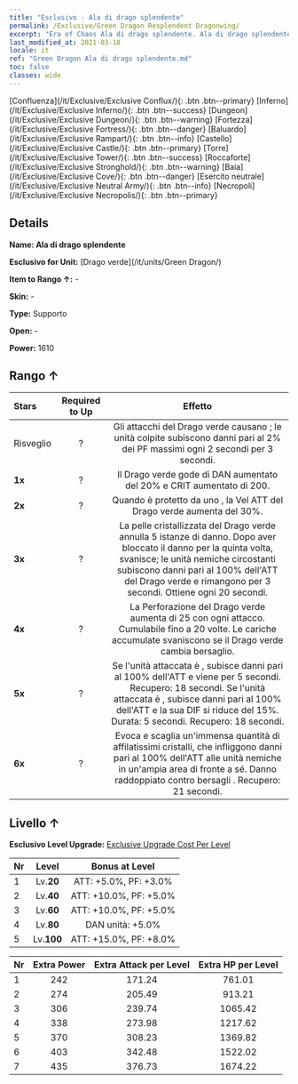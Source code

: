 ```yaml
---
title: "Esclusivo - Ala di drago splendente"
permalink: /Exclusive/Green Dragon Resplendent Dragonwing/
excerpt: "Era of Chaos Ala di drago splendente. Ala di drago splendente. Era of Chaos Esclusivo Ala di drago splendente. Drago verde Esclusivo."
last_modified_at: 2021-03-18
locale: it
ref: "Green Dragon Ala di drago splendente.md"
toc: false
classes: wide
---
```

 [Confluenza](/it/Exclusive/Exclusive Conflux/){: .btn .btn--primary} [Inferno](/it/Exclusive/Exclusive Inferno/){: .btn .btn--success} [Dungeon](/it/Exclusive/Exclusive Dungeon/){: .btn .btn--warning} [Fortezza](/it/Exclusive/Exclusive Fortress/){: .btn .btn--danger} [Baluardo](/it/Exclusive/Exclusive Rampart/){: .btn .btn--info} [Castello](/it/Exclusive/Exclusive Castle/){: .btn .btn--primary} [Torre](/it/Exclusive/Exclusive Tower/){: .btn .btn--success} [Roccaforte](/it/Exclusive/Exclusive Stronghold/){: .btn .btn--warning} [Baia](/it/Exclusive/Exclusive Cove/){: .btn .btn--danger} [Esercito neutrale](/it/Exclusive/Exclusive Neutral Army/){: .btn .btn--info} [Necropoli](/it/Exclusive/Exclusive Necropolis/){: .btn .btn--primary} 

## Details
 **Name: Ala di drago splendente** 

 **Esclusivo for Unit:** [Drago verde](/it/units/Green Dragon/) 

 **Item to Rango ↑:** -

 **Skin:** -

 **Type:** Supporto

 **Open:** -

 **Power:** 1610

## Rango ↑

  |     Stars    |  Required to Up | Effetto |
  |:-------------|:---------------:|:---------------:|
  |  Risveglio  | ? | Gli attacchi del Drago verde causano <Sanguinamento>; le unità colpite subiscono danni pari al 2% dei PF massimi ogni 2 secondi per 3 secondi. |
  | **1x** <i class="fas fa-star"/> | ? | Il Drago verde gode di DAN aumentato del 20% e CRIT aumentato di 200. |
  | **2x** <i class="fas fa-star"/> | ? | Quando è protetto da uno <scudo>, la Vel ATT del Drago verde aumenta del 30%. |
  | **3x** <i class="fas fa-star"/> | ? | <Protezione cristallina> La pelle cristallizzata del Drago verde annulla 5 istanze di danno. Dopo aver bloccato il danno per la quinta volta, <Protezione cristallina> svanisce; le unità nemiche circostanti subiscono danni pari al 100% dell'ATT del Drago verde e rimangono <cristallizzate> per 3 secondi. Ottiene <Protezione cristallina> ogni 20 secondi. |
  | **4x** <i class="fas fa-star"/> | ? | La Perforazione del Drago verde aumenta di 25 con ogni attacco. Cumulabile fino a 20 volte. Le cariche accumulate svaniscono se il Drago verde cambia bersaglio. |
  | **5x** <i class="fas fa-star"/> | ? | <Inarrestabile> Se l'unità attaccata è <rallentata>, subisce danni pari al 100% dell'ATT e viene <accecata> per 5 secondi. Recupero: 18 secondi. Se l'unità attaccata è <ostacolata>, subisce danni pari al 100% dell'ATT e la sua DIF si riduce del 15%. Durata: 5 secondi. Recupero: 18 secondi. |
  | **6x** <i class="fas fa-star"/> | ? | <Spine di diamante> Evoca e scaglia un'immensa quantità di affilatissimi cristalli, che infliggono danni pari al 100% dell'ATT alle unità nemiche in un'ampia area di fronte a sé. Danno raddoppiato contro bersagli <accecati>. Recupero: 21 secondi. |


## Livello ↑
 **Esclusivo Level Upgrade:** [Exclusive Upgrade Cost Per Level](/Exclusive/ExclusiveUpgradeCostPerLevel/)

  |  Nr  |   Level  | Bonus at Level |
  |:-----|:--------:|:--------------:|
  | 1 | Lv.**20** | ATT: +5.0%, PF: +3.0% |
  | 2 | Lv.**40** | ATT: +10.0%, PF: +5.0% |
  | 3 | Lv.**60** | ATT: +10.0%, PF: +5.0% |
  | 4 | Lv.**80** | DAN unità: +5.0% |
  | 5 | Lv.**100** | ATT: +15.0%, PF: +8.0% |


  |  Nr  |  Extra Power | Extra Attack per Level | Extra HP per Level |
  |:-----|:--------:|:--------:|:--------:|
  | 1 | 242 | 171.24 | 761.01 |
  | 2 | 274 | 205.49 | 913.21 |
  | 3 | 306 | 239.74 | 1065.42 |
  | 4 | 338 | 273.98 | 1217.62 |
  | 5 | 370 | 308.23 | 1369.82 |
  | 6 | 403 | 342.48 | 1522.02 |
  | 7 | 435 | 376.73 | 1674.22 |


